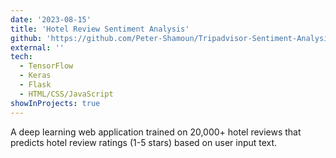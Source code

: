 ```yaml
---
date: '2023-08-15'
title: 'Hotel Review Sentiment Analysis'
github: 'https://github.com/Peter-Shamoun/Tripadvisor-Sentiment-Analysis'
external: ''
tech:
  - TensorFlow
  - Keras
  - Flask
  - HTML/CSS/JavaScript
showInProjects: true
---
```


A deep learning web application trained on 20,000+ hotel reviews that predicts hotel review ratings (1-5 stars) based on user input text.
